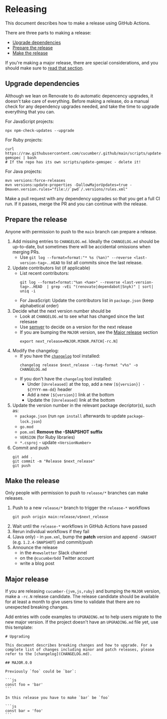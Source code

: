 # Releasing

This document describes how to make a release using GitHub Actions.

There are three parts to making a release:

* [Upgrade dependencies](#upgrade-dependencies)
* [Prepare the release](#prepare-the-release)
* [Make the release](#make-the-release)

If you're making a major release, there are special considerations, and you should make sure to [read that section](#major-release).

## Upgrade dependencies

Although we lean on Renovate to do automatic depencency upgrades, it doesn't take care of everything. Before making a release, do a manual check for any dependency upgrades needed, and take the time to upgrade everything that you can.

For JavaScript projects:

    npx npm-check-updates --upgrade

For Ruby projects:

    curl https://raw.githubusercontent.com/cucumber/.github/main/scripts/update-gemspec | bash
    # If the repo has its own scripts/update-gemspec - delete it!

For Java projects:

    mvn versions:force-releases
    mvn versions:update-properties -DallowMajorUpdates=true -Dmaven.version.rules="file://`pwd`/.versions/rules.xml"

Make a pull request with any dependency upgrades so that you get a full CI run. If it passes, merge the PR and you can continue with the release.

## Prepare the release

Anyone with permission to push to the `main` branch can prepare a release.

1. Add missing entries to `CHANGELOG.md`. Ideally the `CHANGELOG.md` should be up-to-date, but sometimes there will be accidental omissions when merging PRs.
    * Use `git log --format=format:"* %s (%an)" --reverse <last-version-tag>..HEAD` to list all commits since the last release.
1. Update contributors list (if applicable)
    * List recent contributors:
      ```
      git log --format=format:"%an <%ae>" --reverse <last-version-tag>..HEAD  | grep -vEi "(renovate|dependabot|Snyk)" | sort| uniq -i
      ```
    * For JavaScript: Update the contributors list in `package.json` (keep alphabetical order)
1. Decide what the next version number should be
    * Look at `CHANGELOG.md` to see what has changed since the last relesase
    * Use [semver](https://semver.org/) to decide on a version for the next release
    * If you are bumping the `MAJOR` version, see the [Major release](#major-release) section
      ```
      export next_release=MAJOR.MINOR.PATCH[-rc.N]
      ```
1. Modify the changelog:
    * If you have the [`changelog`](https://github.com/cucumber/changelog) tool installed:
      ```
      changelog release $next_release --tag-format "v%s" -o CHANGELOG.md
      ```
    * If you don't have the `changelog` tool installed:
        * Under `[Unreleased]` at the top, add a new `[${version}] - ${YYYY-mm-dd}` header
        * Add a new `[${version}]` link at the bottom
        * Update the `[Unreleased]` link at the bottom
1. Update the version number in the relevant package decriptor(s), such as:
    * `package.json` (run `npm install` afterwards to update `package-lock.json`)
    * `go.mod`
    * `pom.xml` **Remove the -SNAPSHOT suffix**
    * `VERSION` (for Ruby libraries)
    * `*.csproj` - update `<VersionNumber>`
1. Commit and push
   ```
   git add .
   git commit -m "Release $next_release"
   git push
   ```

## Make the release

Only people with permission to push to `release/*` branches can make releases.

1. Push to a new `release/*` branch to trigger the `release-*` workflows
   ```
   git push origin main:release/v$next_release
   ```
1. Wait until the `release-*` workflows in GitHub Actions have passed
1. Rerun individual workflows if they fail
1. (Java only) - in `pom.xml`, bump the **patch** version and append `-SNASHOT` (e.g. `1.2.4-SNAPSHOT`) and commit/push
1. Announce the release
   * in the `#newsletter` Slack channel
   * on the `@cucumberbdd` Twitter account
   * write a blog post

## Major release

If you are releasing `cucumber-{jvm,js,ruby}` and bumping the `MAJOR` version, make a `-rc.N` release candidate.
The release candidate should be available for at least a month to give users time to validate that there are no unexpected breaking changes.

Add entries with code examples to `UPGRADING.md` to help users migrate to the new major version. If the project doesn't have an `UPGRADING.md`
file yet, use this template:

````
# Upgrading

This document describes breaking changes and how to upgrade. For a complete list of changes including minor and patch releases, please refer to the [changelog](CHANGELOG.md).

## MAJOR.0.0

Previously `foo` could be `bar`:

```js
const foo = 'bar'
```

In this release you have to make `bar` be `foo`

```js
const bar = 'foo'
```
````
